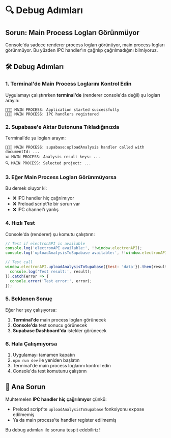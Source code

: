 # 🔍 Debug Adımları

## Sorun: Main Process Logları Görünmüyor

Console'da sadece renderer process logları görünüyor, main process logları görünmüyor. Bu yüzden IPC handler'ın çağrılıp çağrılmadığını bilmiyoruz.

## 🛠️ Debug Adımları

### 1. Terminal'de Main Process Loglarını Kontrol Edin

Uygulamayı çalıştırırken **terminal'de** (renderer console'da değil) şu logları arayın:

```
🚀🚀🚀 MAIN PROCESS: Application started successfully
🚀🚀🚀 MAIN PROCESS: IPC handlers registered
```

### 2. Supabase'e Aktar Butonuna Tıkladığınızda

Terminal'de şu logları arayın:

```
🚀🚀🚀 MAIN PROCESS: supabase:uploadAnalysis handler called with documentId: ...
📊 MAIN PROCESS: Analysis result keys: ...
🔍 MAIN PROCESS: Selected project: ...
```

### 3. Eğer Main Process Logları Görünmüyorsa

Bu demek oluyor ki:
- ❌ IPC handler hiç çağrılmıyor
- ❌ Preload script'te bir sorun var
- ❌ IPC channel'ı yanlış

### 4. Hızlı Test

Console'da (renderer) şu komutu çalıştırın:

```javascript
// Test if electronAPI is available
console.log('electronAPI available:', !!window.electronAPI);
console.log('uploadAnalysisToSupabase available:', !!window.electronAPI?.uploadAnalysisToSupabase);

// Test call
window.electronAPI.uploadAnalysisToSupabase({test: 'data'}).then(result => {
  console.log('Test result:', result);
}).catch(error => {
  console.error('Test error:', error);
});
```

### 5. Beklenen Sonuç

Eğer her şey çalışıyorsa:
1. **Terminal'de** main process logları görünecek
2. **Console'da** test sonucu görünecek
3. **Supabase Dashboard'da** istekler görünecek

### 6. Hala Çalışmıyorsa

1. Uygulamayı tamamen kapatın
2. `npm run dev` ile yeniden başlatın
3. Terminal'de main process loglarını kontrol edin
4. Console'da test komutunu çalıştırın

## 🎯 Ana Sorun

Muhtemelen **IPC handler hiç çağrılmıyor** çünkü:
- Preload script'te `uploadAnalysisToSupabase` fonksiyonu expose edilmemiş
- Ya da main process'te handler register edilmemiş

Bu debug adımları ile sorunu tespit edebiliriz!
